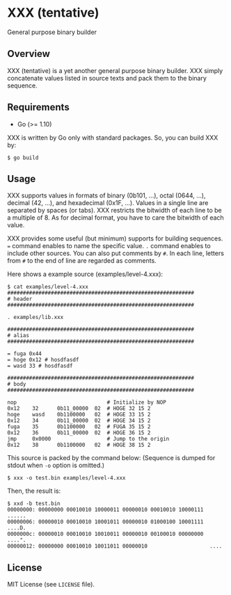 XXX (tentative)
============================================================
General purpose binary builder

Overview
--------------------------------------------------

XXX (tentative) is a yet another general purpose binary builder.
XXX simply concatenate values listed in source texts and pack them to
the binary sequence.

Requirements
--------------------------------------------------

* Go (>= 1.10)

XXX is written by Go only with standard packages.
So, you can build XXX by:
```
$ go build
```

Usage
--------------------------------------------------

XXX supports values in formats of binary (0b101, ...), octal (0644, ...),
decimal (42, ...), and hexadecimal (0x1F, ...).
Values in a single line are separated by spaces (or tabs).
XXX restricts the bitwidth of each line to be a multiple of 8.
As for decimal format, you have to care the bitwidth of each value.

XXX provides some useful (but minimum) supports for building sequences.
`=` command enables to name the specific value.
`.` command enables to include other sources.
You can also put comments by `#`.
In each line, letters from `#` to the end of line are regarded as comments.

Here shows a example source (examples/level-4.xxx):
```
$ cat examples/level-4.xxx
############################################################
# header
############################################################

. examples/lib.xxx

############################################################
# alias
############################################################

= fuga 0x44
= hoge 0x12 # hosdfasdf
= wasd 33 # hosdfasdf

############################################################
# body
############################################################

nop                             # Initialize by NOP
0x12    32      0b11_00000  02  # HOGE 32 15 2
hoge    wasd    0b1100000   02  # HOGE 33 15 2
0x12    34      0b11_00000  02  # HOGE 34 15 2
fuga    35      0b1100000   02  # FUGA 35 15 2
0x12    36      0b11_00000  02  # HOGE 36 15 2
jmp     0x0000                  # Jump to the origin
0x12    38      0b1100000   02  # HOGE 38 15 2
```

This source is packed by the command below:
(Sequence is dumped for stdout when `-o` option is omitted.)
```
$ xxx -o test.bin examples/level-4.xxx
```

Then, the result is:
```
$ xxd -b test.bin
00000000: 00000000 00010010 10000011 00000010 00010010 10000111  ......
00000006: 00000010 00010010 10001011 00000010 01000100 10001111  ....D.
0000000c: 00000010 00010010 10010011 00000010 00100010 00000000  ....".
00000012: 00000000 00010010 10011011 00000010                    ....
```

License
--------------------------------------------------

MIT License (see `LICENSE` file).
